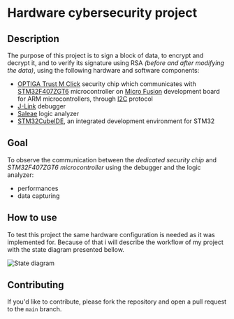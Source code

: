 # Hardware cybersecurity project

## Description

The purpose of this project is to sign a block of data, to encrypt and decrypt it, and to verify its signature using RSA *(before and after modifying the data)*, using the following hardware and software components:

* [OPTIGA Trust M Click](https://www.mikroe.com/trust-m-click) security chip which communicates with [STM32F407ZGT6](https://www.st.com/en/microcontrollers-microprocessors/stm32f407-417.html) microcontroller on [Micro Fusion](https://www.mikroe.com/fusion-for-arm) development board for ARM microcontrollers, through [I2C](https://github.com/Infineon/optiga-trust-m/blob/develop/documents/Infineon_I2C_Protocol_v2.03.pdf) protocol
* [J-Link](https://www.segger.com/products/debug-probes/j-link/) debugger
* [Saleae](https://www.saleae.com/) logic analyzer
* [STM32CubeIDE](https://www.st.com/en/development-tools/stm32cubeide.html), an integrated development environment for STM32

## Goal

To observe the communication between the *dedicated security chip* and *STM32F407ZGT6 microcontroller* using the debugger and the logic analyzer:

* performances
* data capturing

## How to use

To test this project the same hardware configuration is needed as it was implemented for. Because of that i will describe the workflow of my project with the state diagram presented bellow.


![State diagram](https://github.com/user-attachments/assets/52c347e2-8fc1-47ce-a533-c447d6fae460)

## Contributing

If you'd like to contribute, please fork the repository and open a pull request to the `main` branch.
